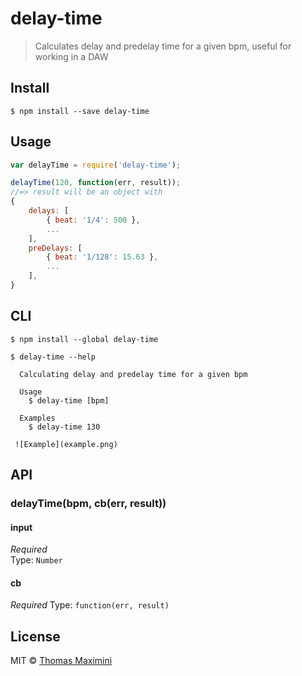 # delay-time 

> Calculates delay and predelay time for a given bpm, useful for working in a DAW


## Install

```
$ npm install --save delay-time
```


## Usage

```js
var delayTime = require('delay-time');

delayTime(120, function(err, result));
//=> result will be an object with
{
	delays: [
		{ beat: '1/4': 500 },
		...
	],
	preDelays: [
		{ beat: '1/128': 15.63 },
		...
	],
}
```


## CLI

```
$ npm install --global delay-time
```
```
$ delay-time --help

  Calculating delay and predelay time for a given bpm

  Usage
    $ delay-time [bpm]

  Examples
    $ delay-time 130

 ![Example](example.png)

```


## API

### delayTime(bpm, cb(err, result))

#### input

*Required*  
Type: `Number`


#### cb

*Required*
Type: `function(err, result)`

## License

MIT © [Thomas Maximini](http://thomasmaximini.com)

